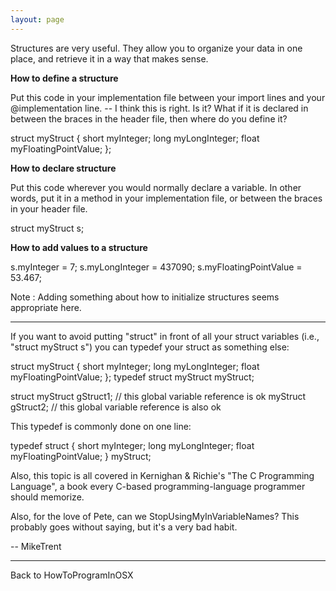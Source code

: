 ```yaml
---
layout: page
---
```


Structures are very useful.  They allow you to organize your data in one place, and retrieve it in a way that makes sense.

**How to define a structure**

Put this code in your implementation file between your import lines and your @implementation line.  -- I think this is right.  Is it?  What if it is declared in between the braces in the header file, then where do you define it?
    
struct myStruct
{
    short     myInteger;
    long      myLongInteger;
    float     myFloatingPointValue;
};


**How to declare structure**

Put this code wherever you would normally declare a variable.  In other words, put it in a method in your implementation file, or between the braces in your header file.
    
struct myStruct    s;


**How to add values to a structure**
    
s.myInteger = 7;
s.myLongInteger = 437090;
s.myFloatingPointValue = 53.467;


Note : Adding something about how to initialize structures seems appropriate here.

----

If you want to avoid putting "struct" in front of all your struct variables (i.e., "struct myStruct s") you can typedef your struct as something else:

    
struct myStruct
{
    short     myInteger;
    long      myLongInteger;
    float     myFloatingPointValue;
};
typedef struct myStruct myStruct;

struct myStruct gStruct1; // this global variable reference is ok
myStruct gStruct2; // this global variable reference is also ok


This typedef is commonly done on one line:

    
typedef struct {
    short     myInteger;
    long      myLongInteger;
    float     myFloatingPointValue;
} myStruct;


Also, this topic is all covered in Kernighan & Richie's "The C Programming Language", a book every C-based programming-language programmer should memorize.

Also, for the love of Pete, can we StopUsingMyInVariableNames? This probably goes without saying, but it's a very bad habit.

-- MikeTrent

----

Back to HowToProgramInOSX

